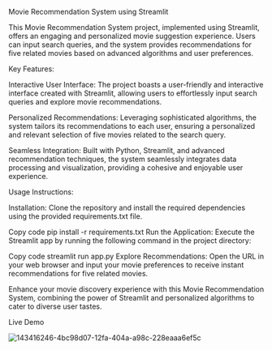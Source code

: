Movie Recommendation System using Streamlit

This Movie Recommendation System project, implemented using Streamlit, offers an engaging and personalized movie suggestion experience. Users can input search queries, and the system provides recommendations for five related movies based on advanced algorithms and user preferences.

Key Features:

Interactive User Interface: The project boasts a user-friendly and interactive interface created with Streamlit, allowing users to effortlessly input search queries and explore movie recommendations.

Personalized Recommendations: Leveraging sophisticated algorithms, the system tailors its recommendations to each user, ensuring a personalized and relevant selection of five movies related to the search query.

Seamless Integration: Built with Python, Streamlit, and advanced recommendation techniques, the system seamlessly integrates data processing and visualization, providing a cohesive and enjoyable user experience.

Usage Instructions:

Installation: Clone the repository and install the required dependencies using the provided requirements.txt file.

Copy code
pip install -r requirements.txt
Run the Application: Execute the Streamlit app by running the following command in the project directory:

Copy code
streamlit run app.py
Explore Recommendations: Open the URL in your web browser and input your movie preferences to receive instant recommendations for five related movies.

Enhance your movie discovery experience with this Movie Recommendation System, combining the power of Streamlit and personalized algorithms to cater to diverse user tastes.

Live Demo


![143416246-4bc98d07-12fa-404a-a98c-228eaaa6ef5c](https://github.com/Shashwat-23/Movie_Recommendation_System/assets/131687188/b1783e29-cc5b-4cc0-b158-51d65e08c34a)

